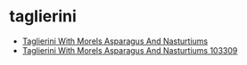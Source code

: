 # taglierini

 * [Taglierini With Morels Asparagus And Nasturtiums](../../index/t/taglierini-with-morels-asparagus-and-nasturtiums-103309.json)
 * [Taglierini With Morels Asparagus And Nasturtiums 103309](../../index/t/taglierini-with-morels-asparagus-and-nasturtiums-103309.json)
